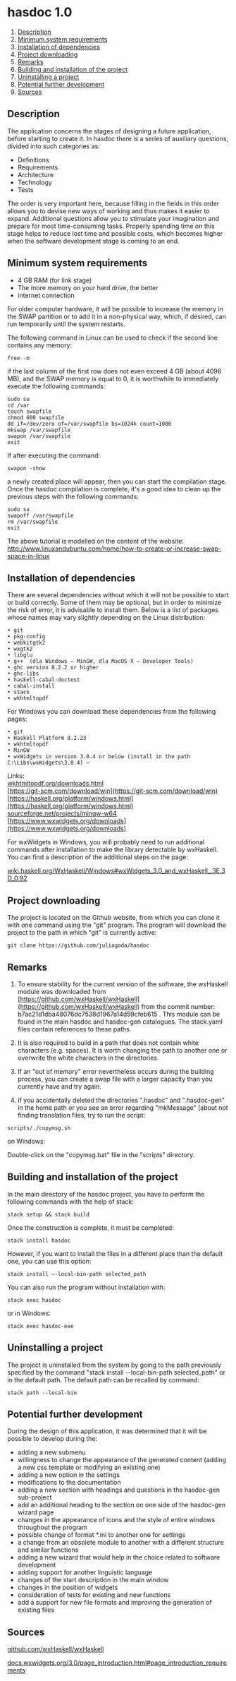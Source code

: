 

# hasdoc 1.0 


1. [Description](#description)  
2. [Minimum system requirements](#minimum-system-requirements)  
3. [Installation of dependencies](#installation-of-dependencies)  
4. [Project downloading](#project-downloading)  
5. [Remarks](#remarks)  
6. [Building and installation of the project](#building-and-installation-of-the-project)  
7. [Uninstalling a project](#uninstalling-a-project)  
8. [Potential further development](#potential-further-development)
9. [Sources](#Sources)



## Description  


The application concerns the stages of designing a future application, before starting to create it. In hasdoc there is a series of auxiliary questions, divided into such categories as:

- Definitions
- Requirements
- Architecture
- Technology 
- Tests

The order is very important here, because filling in the fields in this order allows you to devise new ways of working and thus makes it easier to expand. 
Additional questions allow you to stimulate your imagination and prepare for most time-consuming tasks. Properly spending time on this stage helps to reduce lost time and possible costs, which becomes higher when the software development stage is coming to an end.



## Minimum system requirements


- 4 GB RAM (for link stage)
- The more memory on your hard drive, the better
- internet connection

For older computer hardware, it will be possible to increase the memory in the SWAP partition or to add it in a non-physical way, which, if desired, can run temporarily until the system restarts.

The following command in Linux can be used to check if the second line contains any memory:


`free -m`


if the last column of the first row does not even exceed 4 GB (about 4096 MB), and the SWAP memory is equal to 0, it is worthwhile to immediately execute the following commands:


```
sudo su
cd /var
touch swapfile
chmod 600 swapfile
dd if=/dev/zero of=/var/swapfile bs=1024k count=1000
mkswap /var/swapfile
swapon /var/swapfile
exit
```


If after executing the command:


`swapon -show`


a newly created place will appear, then you can start the compilation stage. Once the hasdoc compilation is complete, it's a good idea to clean up the previous steps with the following commands:


```
sudo su
swapoff /var/swapfile
rm /var/swapfile
exit
```

The above tutorial is modelled on the content of the website: [http://www.linuxandubuntu.com/home/how-to-create-or-increase-swap-space-in-linux ](http://www.linuxandubuntu.com/home/how-to-create-or-increase-swap-space-in-linux)



## Installation of dependencies  


There are several dependencies without which it will not be possible to start or build correctly. Some of them may be optional, but in order to minimize the risk of error, it is advisable to install them. Below is a list of packages whose names may vary slightly depending on the Linux distribution: 

    • git
    • pkg-config
    • webkitgtk2
    • wxgtk2
    • libglu
    • g++  (dla Windows – MinGW, dla MacOS X – Developer Tools)
    • ghc version 8.2.2 or higher
    • ghc-libs
    • haskell-cabal-doctest
    • cabal-install
    • stack
    • wkhtmltopdf


For Windows you can download these dependencies from the following pages:

    • git
    • Haskell Platform 8.2.23
    • wkhtmltopdf
    • MinGW
    • wxWidgets in version 3.0.4 or below (install in the path C:\Libs\wxWidgets\3.0.4) – 
  
Links:  
[wkhtmltopdf.org/downloads.html](wkhtmltopdf.org/downloads.html)  
[https://git-scm.com/download/win](https://git-scm.com/download/win)  
[https://haskell.org/platform/windows.html](https://haskell.org/platform/windows.html)  
[sourceforge.net/projects/mingw-w64](hsourceforge.net/projects/mingw-w64)  
[https://www.wxwidgets.org/downloads](https://www.wxwidgets.org/downloads)  


For wxWidgets in Windows, you will probably need to run additional commands after installation to make the library detectable by wxHaskell. You can find a description of the additional steps on the page: 

[wiki.haskell.org/WxHaskell/Windows#wxWidgets_3.0_and_wxHaskell_.3E.3D_0.92](wiki.haskell.org/WxHaskell/Windows#wxWidgets_3.0_and_wxHaskell_.3E.3D_0.92)



## Project downloading


The project is located on the Github website, from which you can clone it with one command using the "git" program. The program will download the project to the path in which "git" is currently active:

`git clone https://github.com/juliagoda/hasdoc`


## Remarks


1) To ensure stability for the current version of the software, the wxHaskell module was downloaded from [https://github.com/wxHaskell/wxHaskell](https://github.com/wxHaskell/wxHaskell) from the commit number: b7ac21d1dba48076dc7538d1967a14d59cfeb615 . This module can be found in the main hasdoc and hasdoc-gen catalogues. The stack.yaml files contain references to these paths.

2) It is also required to build in a path that does not contain white characters (e.g. spaces). It is worth changing the path to another one or overwrite the white characters in the directories.

3) If an "out of memory" error nevertheless occurs during the building process, you can create a swap file with a larger capacity than you currently have and try again.

4) if you accidentally deleted the directories ".hasdoc" and ".hasdoc-gen" in the home path or you see an error regarding "mkMessage" (about not finding translation files, try to run the script:

`scripts/./copymsg.sh`

on Windows:

Double-click on the "copymsg.bat" file in the "scripts" directory.



## Building and installation of the project


In the main directory of the hasdoc project, you have to perform the following commands with the help of stack:

`stack setup && stack build`

Once the construction is complete, it must be completed:

`stack install hasdoc`

However, if you want to install the files in a different place than the default one, you can use this option:

`stack install –-local-bin-path selected_path`

You can also run the program without installation with:

`stack exec hasdoc`

or in Windows:

`stack exec hasdoc-exe`



## Uninstalling a project


The project is uninstalled from the system by going to the path previously specified by the command "stack install --local-bin-path selected_path" or in the default path. The default path can be recalled by command:

`stack path --local-bin`


## Potential further development

During the design of this application, it was determined that it will be possible to develop during the:

- adding a new submenu
- willingness to change the appearance of the generated content (adding a new css template or modifying an existing one)
- adding a new option in the settings
- modifications to the documentation 
- adding a new section with headings and questions in the hasdoc-gen sub-project
- add an additional heading to the section on one side of the hasdoc-gen wizard page
- changes in the appearance of icons and the style of entire windows throughout the program
- possible change of format *.ini to another one for settings
- a change from an obsolete module to another with a different structure and similar functions
- adding a new wizard that would help in the choice related to software development
- adding support for another linguistic language
- changes of the start description in the main window
- changes in the position of widgets
- consideration of tests for existing and new functions
- add a support for new file formats and improving the generation of existing files


## Sources

[github.com/wxHaskell/wxHaskell](github.com/wxHaskell/wxHaskell)  

[docs.wxwidgets.org/3.0/page_introduction.html#page_introduction_requirements](docs.wxwidgets.org/3.0/page_introduction.html#page_introduction_requirements)
